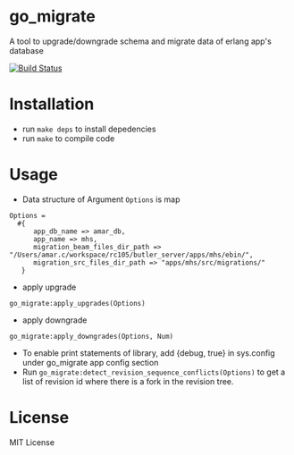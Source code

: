 # go_migrate
A tool to upgrade/downgrade schema and migrate data of erlang app's database

[![Build Status](https://travis-ci.org/greyorange/go_migrate.svg?branch=master)](https://travis-ci.org/greyorange/go_migrate)

# Installation

* run `make deps` to install depedencies  
* run `make` to compile code


# Usage
* Data structure of Argument `Options` is map
```
Options =
  #{
      app_db_name => amar_db,
      app_name => mhs,
      migration_beam_files_dir_path => "/Users/amar.c/workspace/rc105/butler_server/apps/mhs/ebin/",
      migration_src_files_dir_path => "apps/mhs/src/migrations/"
   }
```
* apply upgrade
```
go_migrate:apply_upgrades(Options)

```
* apply downgrade
```
go_migrate:apply_downgrades(Options, Num)

```
* To enable print statements of library, add {debug, true} in sys.config under go_migrate app config section
* Run `go_migrate:detect_revision_sequence_conflicts(Options)` to get a list of revision id where there is a fork in the revision tree.

# License

MIT License
